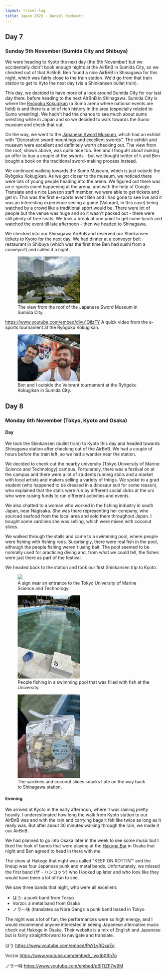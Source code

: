 ```yaml
---
layout: travel-log
title: Japan 2023 - Daniel Hickmott
---
```


## Day 7

### Sunday 5th November (Sumida City and Shibuya)

We were heading to Kyoto the next day (the 6th November) but we accidentally didn't book enough nights at the AirBnB in Sumida City, so we checked out of that AirBnB.
Ben found a nice AirBnB in Shinagawa for this night, which was fairly close to the train station.
We'd go from that train station to get to Kyto the next day (via a Shinkansen bullet train).

This day, we decided to have more of a look around Sumida City for our last day there, before heading to the next AirBnB in Shinagawa.
Sumida City is where the [Ryōgoku Kokugikan](https://g.co/kgs/vZ3LAi) (a Sumo arena where national events are held) is and there is a lot of rich history in the area (especially related to Sumo wrestling).
We hadn't had the chance to see much about sumo wrestling while in Japan and so we decided to walk towards the Sumo museum and check that out.

On the way, we went to the [Japanese Sword Museum](https://maps.app.goo.gl/ijzbVoKchbEahLce8), which had an exhibit with "Decorative sword mountings and excellent swords". 
The exhibit and museum were excellent and definitely worth checking out.
The view from the roof, shown above, was quite nice too.
Ben and I thoguht about making an offer to buy a couple of the swords - but we thought better of it and Ben bought a book on the traditional sword-making process instead.

We continued walking towards the Sumo Museum, which is just outside the Ryōgoku Kokugikan.
As we got closer to the museum, we noticed there were lots of young people heading into the arena.
We figured out there was an e-sports event happening at the arena, and with the help of Google Translate and a nice Lawson staff member, we were able to get tickets and get in.
This was the first e-sports event Ben and I had gone to see live and it was an interesting experience seeing a game (Valorant, in this case) being watched by a crowd like a traditional sport would be.
There were lot of people but the venue was huge and so it wasn't packed out - there were still plenty of free seats.
We took a break at one point to get some lunch and watched the event till late afternoon - then we headed to Shinagawa.

We checked into our Shinagawa AirBnB and reserved our Shinkansen tickets to Kyoto for the next day.
We had dinner at a conveyor belt restaurant in Shibuya (which was the first time Ben had sushi from a conveyor!) and called it a night.

<figure>
    <img src="images/sword_museum_roof.jpg" style="max-width: 200px">
    <figcaption>The view from the roof of the Japanese Sword Museum in Sumida City.</figcaption>
</figure>

https://www.youtube.com/embed/divu1QilzFY
A quick video from the e-sports tournament at the Ryōgoku Kokugikan.

<figure>
    <img src="images/ryogoku_esports_poster.jpg" style="max-width: 200px">
    <figcaption>Ben and I outside the Valorant tournament at the Ryōgoku Kokugikan in Sumida City.</figcaption>
</figure>

## Day 8

### Monday 6th November (Tokyo, Kyoto and Osaka)

#### Day

We took the Skinkansen (bullet train) to Kyoto this day and headed towards Shinagawa station after checking out of the AirBnB.
We had a couple of hours before the train left, so we had a wander near the station.

We decided to check out the nearby university (Tokyo University of Marine Science and Technology) campus.
Fortunately, there was a festival on at the campus and there were a lot of students running stalls and a market with local artists and makers selling a variety of things.
We spoke to a grad student (who happened to be dressed in a dinosaur suit for some reason), who explained that the stalls were run by different social clubs at the uni who were raising funds to run different activities and events.

We also chatted to a woman who worked in the fishing industry in south Japan, near Nagisaka.
She was there representing her company, who sourced seafood from the local area and sold them throughout Japan.
I bought some sardines she was selling, which were mixed with coconut slices.

We walked through the stalls and came to a swimming pool, where people were fishing with fishing rods.
Surprisngly, there were real fish in the pool, although the people fishing weren't using bait.
The pool seemed to be nomrally used for practicing diving and, from what we could tell, the fishes were just there as part of the festival.

We headed back to the station and took our first Shinkansen trip to Kyoto.

<figure>
    <img src="images/tokyo_university_marine.jpg" style="max-width: 200px">
    <figcaption>A sign near an entrance to the Tokyo University of Marine Science and Technology.</figcaption>
</figure>

<figure>
    <img src="images/tokyo_university_pool.jpg" style="max-width: 200px">
    <figcaption>People fishing in a swimming pool that was filled with fish at the University.</figcaption>
</figure>

<figure>
    <img src="images/tokyo_university_sardines.jpg" style="max-width: 200px">
    <figcaption>The sardines and coconut slices snacks I ate on the way back to Shinagawa station.</figcaption>
</figure>


#### Evening

We arrived at Kyoto in the early afternoon, where it was raining pretty heavily.
I underestimated how long the walk from Kyoto station to our AirBnB was and with the rain and carrying bags it felt like twice as long as it really was.
But after about 30 minutes walking through the rain, we made it our AirBnB.

We had planned to go into Osaka later in the week to see some music but I liked the look of bands that were playing at the [Hakoge Bar](http://musicbarhokage.net/) in Osaka that night and Ben agreed to head in there with me.

The show at Hakoge that night was called "KEEP ON ROTTIN'" and the lineup was four Japanese punk and metal bands. 
Unfortunately, we missed the first band (ザ・ハンコッツ) who I looked up later and who look like they would have been a lot of fun to see.

We saw three bands that night, who were all excellent:

- はう: a punk band from Tokyo
- Vorzoi: a metal band from Osaka
- ノラ一味 (translates as Nora Gang): a punk band based in Tokyo

The night was a lot of fun, the performances were so high energy, and I would recommend anyone interested in seeing Japanese alternative music check out Hakoge in Osaka.
Their website is a mix of English and Japanese but is fairly straightforward to navigate and translate.

はう
https://www.youtube.com/embed/PsYLyRQxaEo

Vorzoi
https://www.youtube.com/embed/_lwxtbXRh7o

ノラ一味
https://www.youtube.com/embed/pBjTtZF7w9M